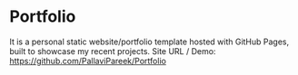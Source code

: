 # Portfolio

It is a personal static website/portfolio template hosted with GitHub Pages, built to showcase my recent projects. Site URL / Demo: https://github.com/PallaviPareek/Portfolio

